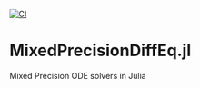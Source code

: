 [![CI](https://github.com/utkarsh530/MixedPrecisionDiffEq.jl/actions/workflows/CI.yml/badge.svg)](https://github.com/utkarsh530/MixedPrecisionDiffEq.jl/actions/workflows/CI.yml)

# MixedPrecisionDiffEq.jl
Mixed Precision ODE solvers in Julia

